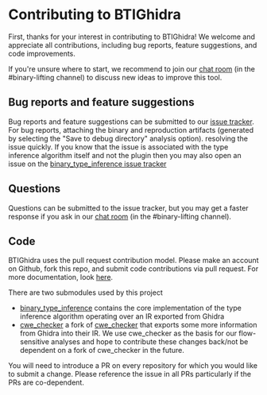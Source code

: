 # Contributing to BTIGhidra

First, thanks for your interest in contributing to BTIGhidra! We welcome and
appreciate all contributions, including bug reports, feature suggestions, and code improvements.

If you're unsure where to start, we recommend to join our [chat room](https://empireslacking.herokuapp.com/)
(in the #binary-lifting channel) to discuss new ideas to improve this tool. 

## Bug reports and feature suggestions

Bug reports and feature suggestions can be submitted to our [issue
tracker](https://github.com/trailofbits/BTIGhidra/issues). For bug reports,
attaching the binary and reproduction artifacts (generated by selecting the "Save to debug directory" analysis option).
resolving the issue quickly. If you know that the issue is associated with the type inference algorithm itself and not the plugin then you may also open an issue on the [binary_type_inference issue tracker](https://github.com/trailofbits/binary_type_inference/issues)

## Questions

Questions can be submitted to the issue tracker, but you may get a faster
response if you ask in our [chat room](https://empireslacking.herokuapp.com/)
(in the #binary-lifting channel).

## Code

BTIGhidra uses the pull request contribution model. Please make an account on
Github, fork this repo, and submit code contributions via pull request. For
more documentation, look [here](https://guides.github.com/activities/forking/).

There are two submodules used by this project
* [binary_type_inference](https://github.com/trailofbits/binary_type_inference/) contains the core implementation of the type inference algorithm operating over an IR exported from Ghidra
* [cwe_checker](https://github.com/trailofbits/cwe_checker) a fork of [cwe_checker](https://github.com/fkie-cad/cwe_checker) that exports some more information from Ghidra into their IR. We use cwe_checker as the basis for our flow-sensitive analyses and hope to contribute these changes back/not be dependent on a fork of cwe_checker in the future. 

You will need to introduce a PR on every repository for which you would like to submit a change. Please reference the issue in all PRs particularly if the PRs are co-dependent.